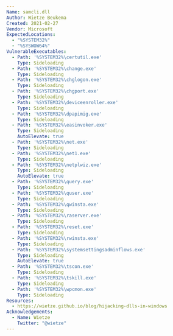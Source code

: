 ```yaml
---
Name: samcli.dll
Author: Wietze Beukema
Created: 2021-02-27
Vendor: Microsoft
ExpectedLocations:
  - "%SYSTEM32%"
  - "%SYSWOW64%"
VulnerableExecutables:
  - Path: '%SYSTEM32%\certutil.exe'
    Type: Sideloading
  - Path: '%SYSTEM32%\change.exe'
    Type: Sideloading
  - Path: '%SYSTEM32%\chglogon.exe'
    Type: Sideloading
  - Path: '%SYSTEM32%\chgport.exe'
    Type: Sideloading
  - Path: '%SYSTEM32%\deviceenroller.exe'
    Type: Sideloading
  - Path: '%SYSTEM32%\dpapimig.exe'
    Type: Sideloading
  - Path: '%SYSTEM32%\easinvoker.exe'
    Type: Sideloading
    AutoElevate: true
  - Path: '%SYSTEM32%\net.exe'
    Type: Sideloading
  - Path: '%SYSTEM32%\net1.exe'
    Type: Sideloading
  - Path: '%SYSTEM32%\netplwiz.exe'
    Type: Sideloading
    AutoElevate: true
  - Path: '%SYSTEM32%\query.exe'
    Type: Sideloading
  - Path: '%SYSTEM32%\quser.exe'
    Type: Sideloading
  - Path: '%SYSTEM32%\qwinsta.exe'
    Type: Sideloading
  - Path: '%SYSTEM32%\raserver.exe'
    Type: Sideloading
  - Path: '%SYSTEM32%\reset.exe'
    Type: Sideloading
  - Path: '%SYSTEM32%\rwinsta.exe'
    Type: Sideloading
  - Path: '%SYSTEM32%\systemsettingsadminflows.exe'
    Type: Sideloading
    AutoElevate: true
  - Path: '%SYSTEM32%\tscon.exe'
    Type: Sideloading
  - Path: '%SYSTEM32%\tskill.exe'
    Type: Sideloading
  - Path: '%SYSTEM32%\wpcmon.exe'
    Type: Sideloading
Resources:
  - https://wietze.github.io/blog/hijacking-dlls-in-windows
Acknowledgements:
  - Name: Wietze
    Twitter: "@wietze"
---
```


